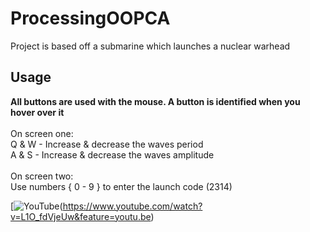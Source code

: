 # ProcessingOOPCA

Project is based off a submarine which launches a nuclear warhead
<br>
<h2>Usage</h2>

<b> All buttons are used with the mouse. A button is identified when you hover over it </b><br><br>
On screen one:<br>
Q & W - Increase & decrease the waves period<br>
A & S - Increase & decrease the waves amplitude<br>
<br>
On screen two:<br>
Use numbers { 0 - 9 } to enter the launch code (2314)

   
[![YouTube](http://img.youtube.com/vi/L1O_fdVjeUw/0.jpg])(https://www.youtube.com/watch?v=L1O_fdVjeUw&feature=youtu.be)
